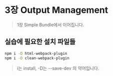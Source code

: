 # 3장 Output Management

> 1장 Simple Bundle에서 이어집니다.

## 실습에 필요한 설치 파일들

```bash
npm i -D html-webpack-plugin
npm i -D clean-webpack-plugin
```

> i는 install, -D는 --save-dev 의 약어입니다.